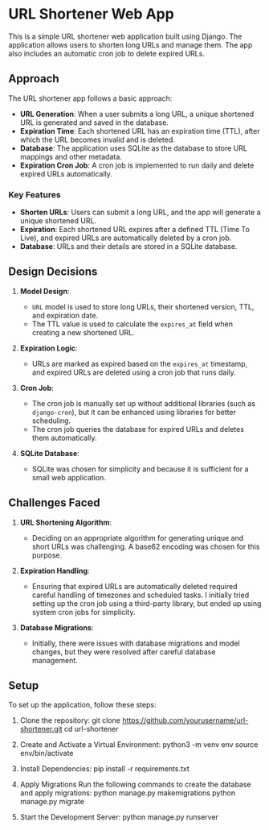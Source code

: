 # URL Shortener Web App

This is a simple URL shortener web application built using Django. The application allows users to shorten long URLs and manage them. The app also includes an automatic cron job to delete expired URLs.

## Approach

The URL shortener app follows a basic approach:

- **URL Generation**: When a user submits a long URL, a unique shortened URL is generated and saved in the database.
- **Expiration Time**: Each shortened URL has an expiration time (TTL), after which the URL becomes invalid and is deleted.
- **Database**: The application uses SQLite as the database to store URL mappings and other metadata.
- **Expiration Cron Job**: A cron job is implemented to run daily and delete expired URLs automatically.

### Key Features
- **Shorten URLs**: Users can submit a long URL, and the app will generate a unique shortened URL.
- **Expiration**: Each shortened URL expires after a defined TTL (Time To Live), and expired URLs are automatically deleted by a cron job.
- **Database**: URLs and their details are stored in a SQLite database.

## Design Decisions

1. **Model Design**: 
   - `URL` model is used to store long URLs, their shortened version, TTL, and expiration date.
   - The TTL value is used to calculate the `expires_at` field when creating a new shortened URL.

2. **Expiration Logic**: 
   - URLs are marked as expired based on the `expires_at` timestamp, and expired URLs are deleted using a cron job that runs daily.

3. **Cron Job**:
   - The cron job is manually set up without additional libraries (such as `django-cron`), but it can be enhanced using libraries for better scheduling.
   - The cron job queries the database for expired URLs and deletes them automatically.

4. **SQLite Database**: 
   - SQLite was chosen for simplicity and because it is sufficient for a small web application.
   
## Challenges Faced

1. **URL Shortening Algorithm**: 
   - Deciding on an appropriate algorithm for generating unique and short URLs was challenging. A base62 encoding was chosen for this purpose.
   
2. **Expiration Handling**:
   - Ensuring that expired URLs are automatically deleted required careful handling of timezones and scheduled tasks. I initially tried setting up the cron job using a third-party library, but ended up using system cron jobs for simplicity.

3. **Database Migrations**: 
   - Initially, there were issues with database migrations and model changes, but they were resolved after careful database management.

## Setup

To set up the application, follow these steps:

1. Clone the repository: 
   git clone https://github.com/yourusername/url-shortener.git
   cd url-shortener

2. Create and Activate a Virtual Environment: 
python3 -m venv env
source env/bin/activate  


3. Install Dependencies: 
pip install -r requirements.txt

4. Apply Migrations
Run the following commands to create the database and apply migrations: 
python manage.py makemigrations
python manage.py migrate

6. Start the Development Server: 
python manage.py runserver

